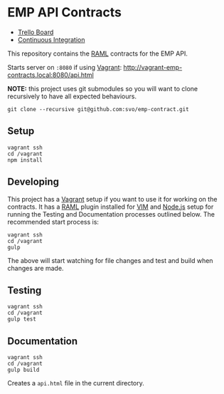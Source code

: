 # EMP API Contracts

* [Trello Board](https://trello.com/b/WoAzNyra/)
* [Continuous Integration](https://app.shippable.com/github/svo/emp-contract/dashboard)

This repository contains the [RAML](http://raml.org/) contracts for the EMP API.

Starts server on `:8080` if using [Vagrant](https://www.vagrantup.com/): http://vagrant-emp-contracts.local:8080/api.html

__NOTE:__ this project uses git submodules so you will want to clone recursively to have all expected behaviours.

```
git clone --recursive git@github.com:svo/emp-contract.git
```

## Setup

```
vagrant ssh
cd /vagrant
npm install
```

## Developing

This project has a [Vagrant](https://www.vagrantup.com/) setup if you want to use it for working on the contracts. It has a [RAML](http://raml.org/) plugin installed for [VIM](http://www.vim.org/) and [Node.js](https://nodejs.org/) setup for running the Testing and Documentation processes outlined below. The recommended start process is:

```
vagrant ssh
cd /vagrant
gulp
```

The above will start watching for file changes and test and build when changes are made.

## Testing

```
vagrant ssh
cd /vagrant
gulp test
```

## Documentation

```
vagrant ssh
cd /vagrant
gulp build
```

Creates a `api.html` file in the current directory.

